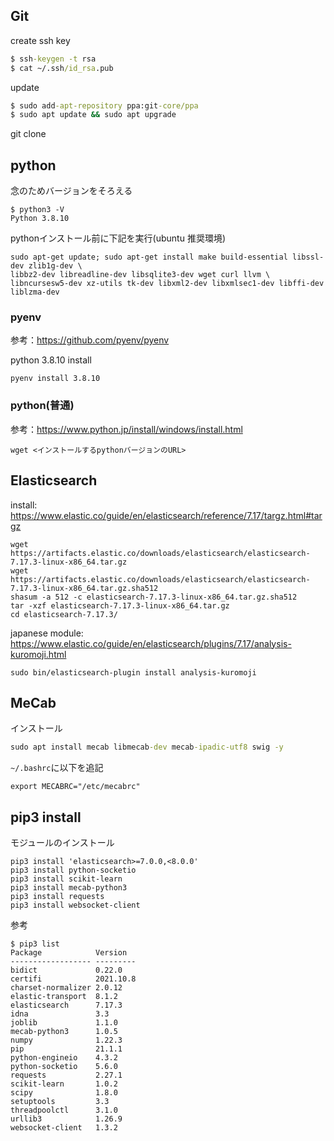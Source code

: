 ## Git
create ssh key
```cmd
$ ssh-keygen -t rsa
$ cat ~/.ssh/id_rsa.pub
```

update
```cmd
$ sudo add-apt-repository ppa:git-core/ppa
$ sudo apt update && sudo apt upgrade
```

git clone

## python
念のためバージョンをそろえる
```
$ python3 -V
Python 3.8.10
```

pythonインストール前に下記を実行(ubuntu 推奨環境)
```
sudo apt-get update; sudo apt-get install make build-essential libssl-dev zlib1g-dev \
libbz2-dev libreadline-dev libsqlite3-dev wget curl llvm \
libncursesw5-dev xz-utils tk-dev libxml2-dev libxmlsec1-dev libffi-dev liblzma-dev
```

### pyenv
参考：https://github.com/pyenv/pyenv

python 3.8.10 install
```
pyenv install 3.8.10
```

### python(普通)
参考：https://www.python.jp/install/windows/install.html

```
wget <インストールするpythonバージョンのURL>
```

## Elasticsearch
install: https://www.elastic.co/guide/en/elasticsearch/reference/7.17/targz.html#targz
```
wget https://artifacts.elastic.co/downloads/elasticsearch/elasticsearch-7.17.3-linux-x86_64.tar.gz
wget https://artifacts.elastic.co/downloads/elasticsearch/elasticsearch-7.17.3-linux-x86_64.tar.gz.sha512
shasum -a 512 -c elasticsearch-7.17.3-linux-x86_64.tar.gz.sha512 
tar -xzf elasticsearch-7.17.3-linux-x86_64.tar.gz
cd elasticsearch-7.17.3/ 
```

japanese module: https://www.elastic.co/guide/en/elasticsearch/plugins/7.17/analysis-kuromoji.html
```
sudo bin/elasticsearch-plugin install analysis-kuromoji
```

## MeCab
インストール
```cmd
sudo apt install mecab libmecab-dev mecab-ipadic-utf8 swig -y
```

`~/.bashrc`に以下を追記
```
export MECABRC="/etc/mecabrc"
```

## pip3 install
モジュールのインストール
```
pip3 install 'elasticsearch>=7.0.0,<8.0.0'
pip3 install python-socketio
pip3 install scikit-learn
pip3 install mecab-python3
pip3 install requests
pip3 install websocket-client
```

参考
```
$ pip3 list
Package            Version
------------------ ---------
bidict             0.22.0
certifi            2021.10.8
charset-normalizer 2.0.12
elastic-transport  8.1.2
elasticsearch      7.17.3
idna               3.3
joblib             1.1.0
mecab-python3      1.0.5
numpy              1.22.3
pip                21.1.1
python-engineio    4.3.2
python-socketio    5.6.0
requests           2.27.1
scikit-learn       1.0.2
scipy              1.8.0
setuptools         3.3
threadpoolctl      3.1.0
urllib3            1.26.9
websocket-client   1.3.2
```
